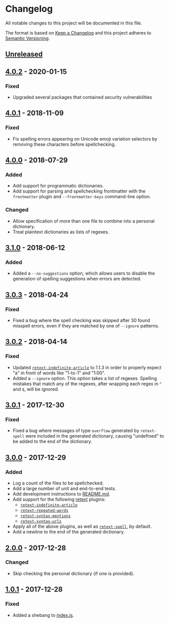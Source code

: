 # Changelog
All notable changes to this project will be documented in this file.

The format is based on [Keep a Changelog](http://keepachangelog.com/en/1.0.0/)
and this project adheres to [Semantic Versioning](http://semver.org/spec/v2.0.0.html).

## [Unreleased]

## [4.0.2] - 2020-01-15

### Fixed

- Upgraded several packages that contained security vulnerabilities

## [4.0.1] - 2018-11-09

### Fixed

- Fix spelling errors appearing on Unicode emoji variation selectors by removing these characters before spellchecking.

## [4.0.0] - 2018-07-29

### Added

- Add support for programmatic dictionaries.
- Add support for parsing and spellchecking frontmatter with the `frontmatter` plugin and `--frontmatter-keys` command-line option.

### Changed

- Allow specification of more than one file to combine into a personal dictionary.
- Treat plaintext dictionaries as lists of regexes.

## [3.1.0] - 2018-06-12

### Added

- Added a `--no-suggestions` option, which allows users to disable the generation of spelling suggestions when errors are detected.

## [3.0.3] - 2018-04-24

### Fixed

- Fixed a bug where the spell checking was skipped after 30 found misspell errors, even if they are matched by one of `--ignore` patterns.

## [3.0.2] - 2018-04-14

### Fixed

- Updated [`retext-indefinite-article`](https://github.com/retextjs/retext-indefinite-article) to 1.1.3 in order to properly expect "a" in front of words like "1-to-1" and "1:00".
- Added a `--ignore` option. This option takes a list of regexes. Spelling mistakes that match any of the regexes, after wrapping each regex in `^` and `$`, will be ignored.

## [3.0.1] - 2017-12-30

### Fixed

- Fixed a bug where messages of type `overflow` generated by `retext-spell` were included in the generated dictionary, causing "undefined" to be added to the end of the dictionary.

## [3.0.0] - 2017-12-29

### Added

- Log a count of the files to be spellchecked.
- Add a large number of unit and end-to-end tests.
- Add development instructions to [README.md](./README.md).
- Add support for the following [retext](https://github.com/retextjs/retext) plugins:
  - [`retext-indefinite-article`](https://github.com/retextjs/retext-indefinite-article)
  - [`retext-repeated-words`](https://github.com/retextjs/retext-repeated-words)
  - [`retext-syntax-mentions`](https://github.com/retextjs/retext-syntax-mentions)
  - [`retext-syntax-urls`](https://github.com/retextjs/retext-syntax-urls)
- Apply all of the above plugins, as well as [`retext-spell`](https://github.com/retextjs/retext-spell), by default.
- Add a newline to the end of the generated dictionary.

## [2.0.0] - 2017-12-28

### Changed

- Skip checking the personal dictionary (if one is provided).

## [1.0.1] - 2017-12-28

### Fixed

- Added a shebang to [index.js](./index.js).

[Unreleased]: https://github.com/tbroadley/spellchecker-cli/compare/v4.0.2...HEAD
[4.0.2]:      https://github.com/tbroadley/spellchecker-cli/compare/v4.0.1...v4.0.2
[4.0.1]:      https://github.com/tbroadley/spellchecker-cli/compare/v4.0.0...v4.0.1
[4.0.0]:      https://github.com/tbroadley/spellchecker-cli/compare/v3.1.0...v4.0.0
[3.1.0]:      https://github.com/tbroadley/spellchecker-cli/compare/v3.0.3...v3.1.0
[3.0.3]:      https://github.com/tbroadley/spellchecker-cli/compare/v3.0.2...v3.0.3
[3.0.2]:      https://github.com/tbroadley/spellchecker-cli/compare/v3.0.1...v3.0.2
[3.0.1]:      https://github.com/tbroadley/spellchecker-cli/compare/v3.0.0...v3.0.1
[3.0.0]:      https://github.com/tbroadley/spellchecker-cli/compare/v2.0.0...v3.0.0
[2.0.0]:      https://github.com/tbroadley/spellchecker-cli/compare/v1.0.1...v2.0.0
[1.0.1]:      https://github.com/tbroadley/spellchecker-cli/compare/v1.0.0...v1.0.1
